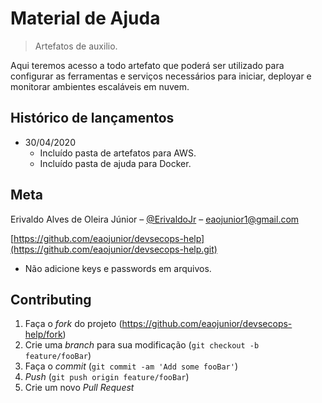 # Material de Ajuda

> Artefatos de auxilio.

Aqui teremos acesso a todo artefato que poderá ser utilizado para configurar as ferramentas e serviços necessários para iniciar, deployar e monitorar ambientes escaláveis em nuvem.

## Histórico de lançamentos
    
* 30/04/2020
	* Incluído pasta de artefatos para AWS.
	* Incluído pasta de ajuda para Docker.

## Meta

Erivaldo Alves de Oleira Júnior – [@ErivaldoJr](https://github.com/eaojunior) – eaojunior1@gmail.com

[https://github.com/eaojunior/devsecops-help](https://github.com/eaojunior/devsecops-help.git)

 * Não adicione keys e passwords em arquivos.

## Contributing

1. Faça o _fork_ do projeto (<https://github.com/eaojunior/devsecops-help/fork>)
2. Crie uma _branch_ para sua modificação (`git checkout -b feature/fooBar`)
3. Faça o _commit_ (`git commit -am 'Add some fooBar'`)
4. _Push_ (`git push origin feature/fooBar`)
5. Crie um novo _Pull Request_